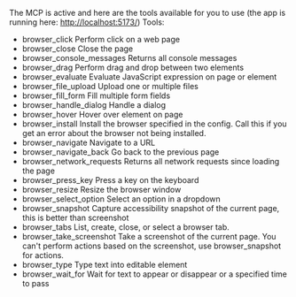 The MCP is active and here are the tools available for you to use (the app is running here: <http://localhost:5173/>)
  Tools:

- browser_click
    Perform click on a web page
- browser_close
    Close the page
- browser_console_messages
    Returns all console messages
- browser_drag
    Perform drag and drop between two elements
- browser_evaluate
    Evaluate JavaScript expression on page or element
- browser_file_upload
    Upload one or multiple files
- browser_fill_form
    Fill multiple form fields
- browser_handle_dialog
    Handle a dialog
- browser_hover
    Hover over element on page
- browser_install
    Install the browser specified in the config. Call this if you get an
    error about the browser not being installed.
- browser_navigate
    Navigate to a URL
- browser_navigate_back
    Go back to the previous page
- browser_network_requests
    Returns all network requests since loading the page
- browser_press_key
    Press a key on the keyboard
- browser_resize
    Resize the browser window
- browser_select_option
    Select an option in a dropdown
- browser_snapshot
    Capture accessibility snapshot of the current page, this is better
    than screenshot
- browser_tabs
    List, create, close, or select a browser tab.
- browser_take_screenshot
    Take a screenshot of the current page. You can't perform actions
    based on the screenshot, use browser_snapshot for actions.
- browser_type
    Type text into editable element
- browser_wait_for
    Wait for text to appear or disappear or a specified time to pass

